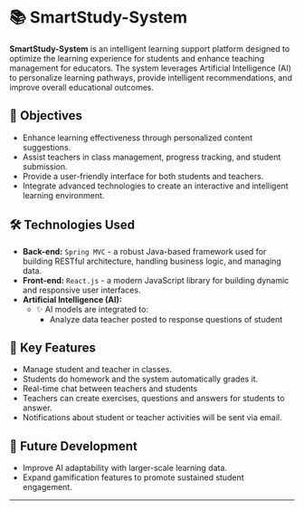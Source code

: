
# 📚 SmartStudy-System

**SmartStudy-System** is an intelligent learning support platform designed to optimize the learning experience for students and enhance teaching management for educators. The system leverages Artificial Intelligence (AI) to personalize learning pathways, provide intelligent recommendations, and improve overall educational outcomes.

## 🎯 Objectives

- Enhance learning effectiveness through personalized content suggestions.
- Assist teachers in class management, progress tracking, and student submission.
- Provide a user-friendly interface for both students and teachers.
-  Integrate advanced technologies to create an interactive and intelligent learning environment.

## 🛠️ Technologies Used

- **Back-end:** `Spring MVC` - a robust Java-based framework used for building RESTful architecture, handling business logic, and managing data.
- **Front-end:** `React.js` - a modern JavaScript library for building dynamic and responsive user interfaces.
- **Artificial Intelligence (AI):**
  - ✨ AI models are integrated to:
    - Analyze data teacher posted to response questions of student
## 🚀 Key Features
- Manage student and teacher in classes.
- Students do homework and the system automatically grades it.
- Real-time chat between teachers and students
- Teachers can create exercises, questions and answers for students to answer.
- Notifications about student or teacher activities will be sent via email.
## 🌱 Future Development
-  Improve AI adaptability with larger-scale learning data.
-  Expand gamification features to promote sustained student engagement.
---

